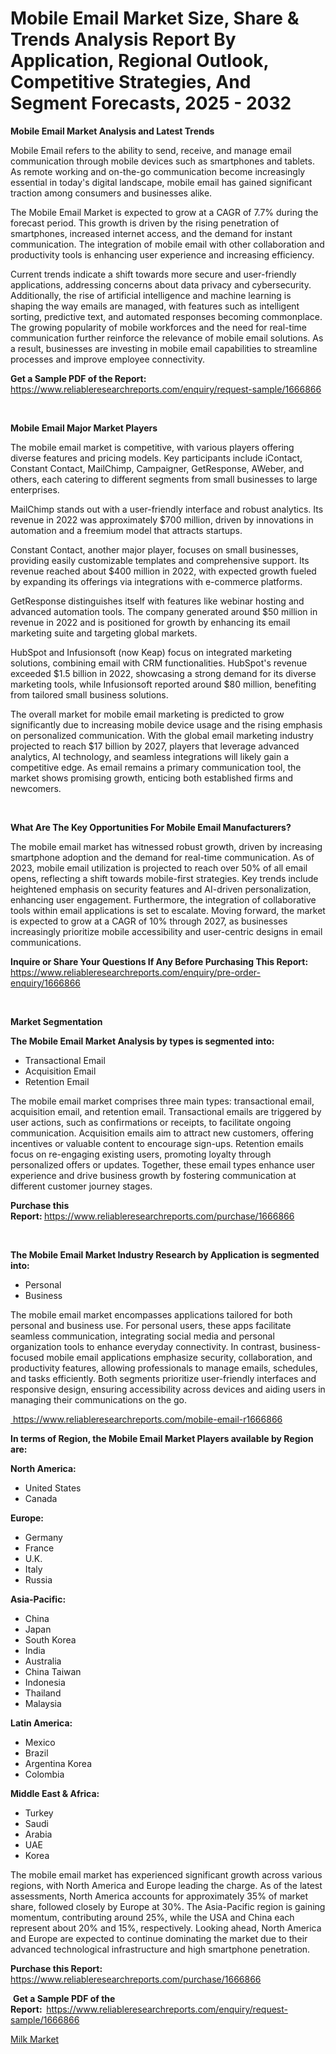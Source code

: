 <p><h1>Mobile Email Market Size, Share & Trends Analysis Report By Application, Regional Outlook, Competitive Strategies, And Segment Forecasts, 2025 - 2032</h1></p><p><strong>Mobile Email Market Analysis and Latest Trends</strong></p>
<p><p>Mobile Email refers to the ability to send, receive, and manage email communication through mobile devices such as smartphones and tablets. As remote working and on-the-go communication become increasingly essential in today's digital landscape, mobile email has gained significant traction among consumers and businesses alike.</p><p>The Mobile Email Market is expected to grow at a CAGR of 7.7% during the forecast period. This growth is driven by the rising penetration of smartphones, increased internet access, and the demand for instant communication. The integration of mobile email with other collaboration and productivity tools is enhancing user experience and increasing efficiency.</p><p>Current trends indicate a shift towards more secure and user-friendly applications, addressing concerns about data privacy and cybersecurity. Additionally, the rise of artificial intelligence and machine learning is shaping the way emails are managed, with features such as intelligent sorting, predictive text, and automated responses becoming commonplace. The growing popularity of mobile workforces and the need for real-time communication further reinforce the relevance of mobile email solutions. As a result, businesses are investing in mobile email capabilities to streamline processes and improve employee connectivity.</p></p>
<p><strong>Get a Sample PDF of the Report:&nbsp;</strong> <a href="https://www.reliableresearchreports.com/enquiry/request-sample/1666866?utm_campaign=2255&utm_medium=2&utm_source=Github&utm_content=ia&utm_term=06032025&utm_id=mobile-email">https://www.reliableresearchreports.com/enquiry/request-sample/1666866</a></p>
<p>&nbsp;</p>
<p><strong>Mobile Email Major Market Players</strong></p>
<p><p>The mobile email market is competitive, with various players offering diverse features and pricing models. Key participants include iContact, Constant Contact, MailChimp, Campaigner, GetResponse, AWeber, and others, each catering to different segments from small businesses to large enterprises.</p><p>MailChimp stands out with a user-friendly interface and robust analytics. Its revenue in 2022 was approximately $700 million, driven by innovations in automation and a freemium model that attracts startups.</p><p>Constant Contact, another major player, focuses on small businesses, providing easily customizable templates and comprehensive support. Its revenue reached about $400 million in 2022, with expected growth fueled by expanding its offerings via integrations with e-commerce platforms.</p><p>GetResponse distinguishes itself with features like webinar hosting and advanced automation tools. The company generated around $50 million in revenue in 2022 and is positioned for growth by enhancing its email marketing suite and targeting global markets.</p><p>HubSpot and Infusionsoft (now Keap) focus on integrated marketing solutions, combining email with CRM functionalities. HubSpot's revenue exceeded $1.5 billion in 2022, showcasing a strong demand for its diverse marketing tools, while Infusionsoft reported around $80 million, benefiting from tailored small business solutions.</p><p>The overall market for mobile email marketing is predicted to grow significantly due to increasing mobile device usage and the rising emphasis on personalized communication. With the global email marketing industry projected to reach $17 billion by 2027, players that leverage advanced analytics, AI technology, and seamless integrations will likely gain a competitive edge. As email remains a primary communication tool, the market shows promising growth, enticing both established firms and newcomers.</p></p>
<p>&nbsp;</p>
<p><strong>What Are The Key Opportunities For Mobile Email Manufacturers?</strong></p>
<p><p>The mobile email market has witnessed robust growth, driven by increasing smartphone adoption and the demand for real-time communication. As of 2023, mobile email utilization is projected to reach over 50% of all email opens, reflecting a shift towards mobile-first strategies. Key trends include heightened emphasis on security features and AI-driven personalization, enhancing user engagement. Furthermore, the integration of collaborative tools within email applications is set to escalate. Moving forward, the market is expected to grow at a CAGR of 10% through 2027, as businesses increasingly prioritize mobile accessibility and user-centric designs in email communications.</p></p>
<p><strong>Inquire or Share Your Questions If Any Before Purchasing This Report:</strong> <a href="https://www.reliableresearchreports.com/enquiry/pre-order-enquiry/1666866?utm_campaign=2255&utm_medium=2&utm_source=Github&utm_content=ia&utm_term=06032025&utm_id=mobile-email">https://www.reliableresearchreports.com/enquiry/pre-order-enquiry/1666866</a></p>
<p>&nbsp;</p>
<p><strong>Market Segmentation</strong></p>
<p><strong>The Mobile Email Market Analysis by types is segmented into:</strong></p>
<p><ul><li>Transactional Email</li><li>Acquisition Email</li><li>Retention Email</li></ul></p>
<p><p>The mobile email market comprises three main types: transactional email, acquisition email, and retention email. Transactional emails are triggered by user actions, such as confirmations or receipts, to facilitate ongoing communication. Acquisition emails aim to attract new customers, offering incentives or valuable content to encourage sign-ups. Retention emails focus on re-engaging existing users, promoting loyalty through personalized offers or updates. Together, these email types enhance user experience and drive business growth by fostering communication at different customer journey stages.</p></p>
<p><strong>Purchase this Report:&nbsp;</strong><a href="https://www.reliableresearchreports.com/purchase/1666866?utm_campaign=2255&utm_medium=2&utm_source=Github&utm_content=ia&utm_term=06032025&utm_id=mobile-email">https://www.reliableresearchreports.com/purchase/1666866</a></p>
<p>&nbsp;</p>
<p><strong>The Mobile Email Market Industry Research by Application is segmented into:</strong></p>
<p><ul><li>Personal</li><li>Business</li></ul></p>
<p><p>The mobile email market encompasses applications tailored for both personal and business use. For personal users, these apps facilitate seamless communication, integrating social media and personal organization tools to enhance everyday connectivity. In contrast, business-focused mobile email applications emphasize security, collaboration, and productivity features, allowing professionals to manage emails, schedules, and tasks efficiently. Both segments prioritize user-friendly interfaces and responsive design, ensuring accessibility across devices and aiding users in managing their communications on the go.</p></p>
<p><a href="https://www.reliableresearchreports.com/mobile-email-r1666866?utm_campaign=2255&utm_medium=2&utm_source=Github&utm_content=ia&utm_term=06032025&utm_id=mobile-email">&nbsp;https://www.reliableresearchreports.com/mobile-email-r1666866</a></p>
<p><strong>In terms of Region, the Mobile Email Market Players available by Region are:</strong></p>
<p>
    <p> <strong> North America: </strong>
        <ul>
            <li>United States</li>
            <li>Canada</li>
        </ul>
        </p> 
    <p> <strong> Europe: </strong>
        <ul>
            <li>Germany</li>
            <li>France</li>
            <li>U.K.</li>
            <li>Italy</li>
            <li>Russia</li>
        </ul>
        </p> 
    <p> <strong> Asia-Pacific: </strong>
        <ul>
            <li>China</li>
            <li>Japan</li>
            <li>South Korea</li>
            <li>India</li>
            <li>Australia</li>
            <li>China Taiwan</li>
            <li>Indonesia</li>
            <li>Thailand</li>
            <li>Malaysia</li>
        </ul>
        </p> 
    <p> <strong> Latin America: </strong>
        <ul>
            <li>Mexico</li>
            <li>Brazil</li>
            <li>Argentina Korea</li>
            <li>Colombia</li>
        </ul>
        </p> 
    <p> <strong> Middle East & Africa: </strong>
        <ul>
            <li>Turkey</li>
            <li>Saudi</li>
            <li>Arabia</li>
            <li>UAE</li>
            <li>Korea</li>
        </ul>
    </p>
    </p>
<p><p>The mobile email market has experienced significant growth across various regions, with North America and Europe leading the charge. As of the latest assessments, North America accounts for approximately 35% of market share, followed closely by Europe at 30%. The Asia-Pacific region is gaining momentum, contributing around 25%, while the USA and China each represent about 20% and 15%, respectively. Looking ahead, North America and Europe are expected to continue dominating the market due to their advanced technological infrastructure and high smartphone penetration.</p></p>
<p><strong>Purchase this Report: </strong><a href="https://www.reliableresearchreports.com/purchase/1666866?utm_campaign=2255&utm_medium=2&utm_source=Github&utm_content=ia&utm_term=06032025&utm_id=mobile-email">https://www.reliableresearchreports.com/purchase/1666866</a></p>
<p>&nbsp;<strong>Get a Sample PDF of the Report:&nbsp;&nbsp;</strong><a href="https://www.reliableresearchreports.com/enquiry/request-sample/1666866?utm_campaign=2255&utm_medium=2&utm_source=Github&utm_content=ia&utm_term=06032025&utm_id=mobile-email">https://www.reliableresearchreports.com/enquiry/request-sample/1666866</a></p>
<p><strong></strong></p>
<p><p><a href="https://github.com/sca704osol/Market-Research-Report-List-1/blob/main/milk-market.md?utm_campaign=2255&utm_medium=2&utm_source=Github&utm_content=ia&utm_term=06032025&utm_id=mobile-email">Milk Market</a></p></p>